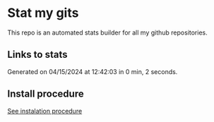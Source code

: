 # Stat my gits

This repo is an automated stats builder for all my github repositories.

## Links to stats


Generated on 04/15/2024 at 12:42:03 in 0 min, 2 seconds.

## Install procedure

[See instalation procedure](./src/install.md)

